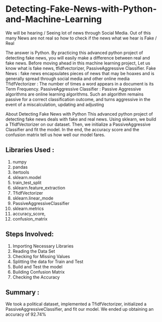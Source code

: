 # Detecting-Fake-News-with-Python-and-Machine-Learning
We will be hearing / Seeing lot of news through Social Media.
Out of this many News are not real so how to check if the news what we hear is Fake  / Real

The answer is Python. By practicing this advanced python project of detecting fake news, you will easily make a difference between real and fake news. Before moving ahead in this machine learning project, Let us know what is fake news, tfidfvectorizer, PassiveAggressive Classifier.
Fake News : fake news encapsulates pieces of news that may be hoaxes and is generally spread through social media and other online media
TfidfVectorizer : The number of times a word appears in a document is its Term Frequency. 
PassiveAggressive Classifier : Passive Aggressive algorithms are online learning algorithms. Such an algorithm remains passive for a correct classification outcome, and turns aggressive in the event of a miscalculation, updating and adjusting

About Detecting Fake News with Python
This advanced python project of detecting fake news deals with fake and real news. Using sklearn, we build a TfidfVectorizer on our dataset. Then, we initialize a PassiveAggressive Classifier and fit the model. In the end, the accuracy score and the confusion matrix tell us how well our model fares.


## Libraries Used :
1.	numpy
2.	pandas 
3.	itertools
4.	sklearn.model
5.	train_test_split
6.	sklearn.feature_extraction
7.	TfidfVectorizer
8.	sklearn.linear_mode
9.	PassiveAggressiveClassifier
10.	sklearn.metrics
11.	accuracy_score, 
12.	confusion_matrix

## Steps Involved:
1. Importing Necessary Libraries
2. Reading the Data Set
3. Checking for Missing Values
4. Splitting the data for Train and Test
5. Build and Test the model 
6. Building Confusion Matrix
7. Checking the Accuracy

## Summary :
 We took a political dataset, implemented a TfidfVectorizer, initialized a PassiveAggressiveClassifier, and fit our model. We ended up obtaining an accuracy of 92.74%
